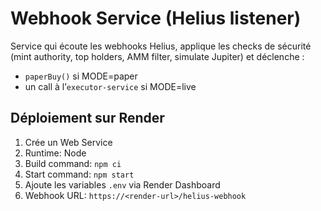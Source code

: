 # Webhook Service (Helius listener)

Service qui écoute les webhooks Helius, applique les checks de sécurité (mint authority, top holders, AMM filter, simulate Jupiter) et déclenche :

- `paperBuy()` si MODE=paper
- un call à l’`executor-service` si MODE=live

## Déploiement sur Render

1. Crée un Web Service
2. Runtime: Node
3. Build command: `npm ci`
4. Start command: `npm start`
5. Ajoute les variables `.env` via Render Dashboard
6. Webhook URL: `https://<render-url>/helius-webhook`

